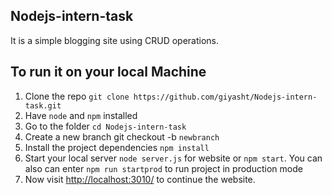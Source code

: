 ## Nodejs-intern-task
It is a simple blogging site using CRUD operations.

## To run it on your local Machine

1.  Clone the repo `git clone https://github.com/giyasht/Nodejs-intern-task.git`
2.  Have `node` and `npm` installed
3.  Go to the folder `cd Nodejs-intern-task`
5.  Create a new branch git checkout -b `newbranch`
6.  Install the project dependencies `npm install`
7.  Start your local server `node server.js` for website or `npm start`. You can also can enter `npm run startprod` to run project in production mode
8.  Now visit <http://localhost:3010/> to continue the website.
